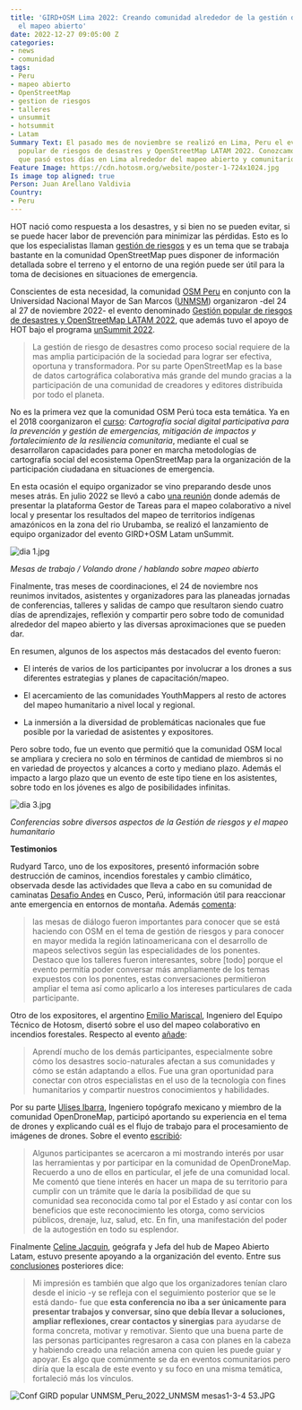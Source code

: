 ```yaml
---
title: 'GIRD+OSM Lima 2022: Creando comunidad alrededor de la gestión de riesgos y
  el mapeo abierto'
date: 2022-12-27 09:05:00 Z
categories:
- news
- comunidad
tags:
- Peru
- mapeo abierto
- OpenStreetMap
- gestion de riesgos
- talleres
- unsummit
- hotsummit
- Latam
Summary Text: El pasado mes de noviembre se realizó en Lima, Peru el evento Gestión
  popular de riesgos de desastres y OpenStreetMap LATAM 2022. Conozcamos un poco mas
  que pasó estos días en Lima alrededor del mapeo abierto y comunitario.
Feature Image: https://cdn.hotosm.org/website/poster-1-724x1024.jpg
Is image top aligned: true
Person: Juan Arellano Valdivia
Country:
- Peru
---
```


HOT nació como respuesta a los desastres, y si bien no se pueden evitar, si se puede hacer labor de prevención para minimizar las pérdidas. Esto es lo que los especialistas llaman [gestión de riesgos](https://es.wikipedia.org/wiki/Gesti%C3%B3n_de_riesgos) y es un tema que se trabaja bastante en la comunidad OpenStreetMap pues disponer de información detallada sobre el terreno y el entorno de una región puede ser útil para la toma de decisiones en situaciones de emergencia.

Conscientes de esta necesidad, la comunidad [OSM Peru](https://osm.org.pe/) en conjunto con la Universidad Nacional Mayor de San Marcos ([UNMSM](https://unmsm.edu.pe/)) organizaron -del 24 al 27 de noviembre 2022- el evento denominado [Gestión popular de riesgos de desastres y OpenStreetMap LATAM 2022](https://osm.org.pe/grd-osm-latam-2022/), que además tuvo el apoyo de HOT bajo el programa [unSummit 2022](https://www.hotosm.org/updates/anunciamos-las-primeras-colaboraciones-del-evento-hot-unsummit/).

> La gestión de riesgo de desastres como proceso social requiere de la mas amplia participación de la sociedad para lograr ser efectiva, oportuna y transformadora. Por su parte OpenStreetMap es la base de datos cartográfica colaborativa más grande del mundo gracias a la participación de una comunidad de creadores y editores distribuida por todo el planeta.

No es la primera vez que la comunidad OSM Perú toca esta temática. Ya en el 2018 coorganizaron el [curso](https://osm.org.pe/2018/10/26/cartografia-social-digital-participativa-para-la-prevencion-y-gestion-de-emergencias-mitigacion-de-impactos-y-fortalecimiento-de-la-resiliencia-comunitaria/): *Cartografía social digital participativa para la prevención y gestión de emergencias, mitigación de impactos y fortalecimiento de la resiliencia comunitaria*, mediante el cual se desarrollaron capacidades para poner en marcha metodologías de cartografía social del ecosistema OpenStreetMap para la organización de la participación ciudadana en situaciones de emergencia.

En esta ocasión el equipo organizador se vino preparando desde unos meses atrás. En julio 2022 se llevó a cabo [una reunión](https://osm.org.pe/2022/07/03/lanzamiento-equipo-organizador-grdosm-latam-summit-2022/) donde además de presentar la plataforma Gestor de Tareas para el mapeo colaborativo a nivel local y presentar los resultados del mapeo de territorios indígenas amazónicos en la zona del rio Urubamba, se realizó el lanzamiento de equipo organizador del evento GIRD\+OSM Latam unSummit.

![dia 1.jpg](https://cdn.hotosm.org/website/dia+1.jpg)

*Mesas de trabajo / Volando drone / hablando sobre mapeo abierto*

Finalmente, tras meses de coordinaciones, el 24 de noviembre nos reunimos invitados, asistentes y organizadores para las planeadas jornadas de conferencias, talleres y salidas de campo que resultaron siendo cuatro días de aprendizajes, reflexión y compartir pero sobre todo de comunidad alrededor del mapeo abierto y las diversas aproximaciones que se pueden dar.

En resumen, algunos de los aspectos más destacados del evento fueron:

* El interés de varios de los participantes por involucrar a los drones a sus diferentes estrategias y planes de capacitación/mapeo.

* El acercamiento de las comunidades YouthMappers al resto de actores del mapeo humanitario a nivel local y regional.

* La inmersión a la diversidad de problemáticas nacionales que fue posible por la variedad de asistentes y expositores.

Pero sobre todo, fue un evento que permitió que la comunidad OSM local se ampliara y creciera no solo en términos de cantidad de miembros si no en variedad de proyectos y alcances a corto y mediano plazo. Además el impacto a largo plazo que un evento de este tipo tiene en los asistentes, sobre todo en los jóvenes es algo de posibilidades infinitas.

![dia 3.jpg](https://cdn.hotosm.org/website/dia+3.jpg)

*Conferencias sobre diversos aspectos de la Gestión de riesgos y el mapeo humanitario*

**Testimonios**

Rudyard Tarco, uno de los expositores, presentó información sobre destrucción de caminos, incendios forestales y cambio climático, observada desde las actividades que lleva a cabo en su comunidad de caminatas [Desafio Andes](https://www.facebook.com/desafio.ande/) en Cusco, Perú, información útil para reaccionar ante emergencia en entornos de montaña. Además [comenta](https://www.openstreetmap.org/user/Caminando%20Cusco/diary/400473):

> las mesas de diálogo fueron importantes para conocer que se está haciendo con OSM en el tema de gestión de riesgos y para conocer en mayor medida la región latinoamericana con el desarrollo de mapeos selectivos según las especialidades de los ponentes. Destaco que los talleres fueron interesantes, sobre \[todo\] porque el evento permitía poder conversar más ampliamente de los temas expuestos con los ponentes, estas conversaciones permitieron ampliar el tema así como aplicarlo a los intereses particulares de cada participante.

Otro de los expositores, el argentino [Emilio Mariscal](https://www.hotosm.org/people/emilio-mariscal/), Ingeniero del Equipo Técnico de Hotosm, disertó sobre el uso del mapeo colaborativo en incendios forestales. Respecto al evento [añade](https://www.openstreetmap.org/user/suricata88/diary/400555):

> Aprendí mucho de los demás participantes, especialmente sobre cómo los desastres socio-naturales afectan a sus comunidades y cómo se están adaptando a ellos. Fue una gran oportunidad para conectar con otros especialistas en el uso de la tecnología con fines humanitarios y compartir nuestros conocimientos y habilidades.

Por su parte [Ulises Ibarra](https://ulimaps.github.io/blog/), Ingeniero topógrafo mexicano y miembro de la comunidad OpenDroneMap, participó aportando su experiencia en el tema de drones y explicando cuál es el flujo de trabajo para el procesamiento de imágenes de drones. Sobre el evento [escribió](https://ulimaps.github.io/blog/conferencia_gestion_popular_de_riesgos_y_desastres_y_openstreetmap_latam_2022/):

> Algunos participantes se acercaron a mi mostrando interés por usar las herramientas y por participar en la comunidad de OpenDroneMap. Recuerdo a uno de ellos en particular, el jefe de una comunidad local. Me comentó que tiene interés en hacer un mapa de su territorio para cumplir con un trámite que le daría la posibilidad de que su comunidad sea reconocida como tal por el Estado y así contar con los beneficios que este reconocimiento les otorga, como servicios públicos, drenaje, luz, salud, etc. En fin, una manifestación del poder de la autogestión en todo su esplendor.

Finalmente [Celine Jacquin](https://www.hotosm.org/people/celine-jacquin/), geógrafa y Jefa del hub de Mapeo Abierto Latam, estuvo presente apoyando a la organización del evento. Entre sus [conclusiones](https://www.openstreetmap.org/user/mapeadora/diary/400572) posteriores dice:

> Mi impresión es también que algo que los organizadores tenían claro desde el inicio -y se refleja con el seguimiento posterior que se le está dando- fue que **esta conferencia no iba a ser únicamente para presentar trabajos y conversar, sino que debía llevar a soluciones, ampliar reflexiones, crear contactos y sinergias** para ayudarse de forma concreta, motivar y remotivar. Siento que una buena parte de las personas participantes regresaron a casa con planes en la cabeza y habiendo creado una relación amena con quien les puede guiar y apoyar. Es algo que comúnmente se da en eventos comunitarios pero diría que la escala de este evento y su foco en una misma temática, fortaleció más los vínculos.

![Conf GIRD popular UNMSM_Peru_2022_UNMSM mesas1-3-4 53.JPG](https://cdn.hotosm.org/website/Conf+GIRD+popular+UNMSM_Peru_2022_UNMSM+mesas1-3-4+53.JPG)